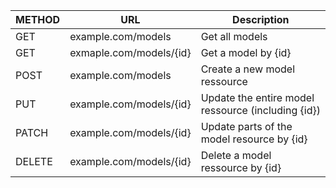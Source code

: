 | METHOD | URL                     | Description                                        |
| ------ | ----------------------- | -------------------------------------------------- |
| GET    | example.com/models      | Get all models                                     |
| GET    | exmaple.com/models/{id} | Get a model by {id}                                |
| POST   | example.com/models      | Create a new model ressource                       |
| PUT    | example.com/models/{id} | Update the entire model ressource (including {id}) |
| PATCH  | example.com/models/{id} | Update parts of the model resource by {id}         |
| DELETE | example.com/models/{id} | Delete a model ressource by {id}                   |
